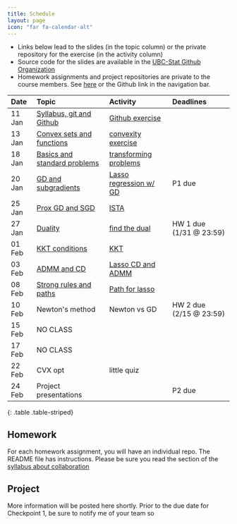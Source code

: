 ```yaml
---
title: Schedule
layout: page
icon: "far fa-calendar-alt"
---
```


* Links below lead to the slides (in the topic column) or the private repository for the exercise (in the activity column)
* Source code for the slides are available in the [UBC-Stat Github Organization](https://github.com/UBC-stat/stat-535-convexopt)
* Homework assignments and project repositories are private to the course members. See [here](https://learning.github.ubc.ca/STAT-535A-201-2020W/) or the Github link in the navigation bar.

|Date      |Topic    |Activity |Deadlines |
|:---------|:----------------|:------------|:-------------|
|11 Jan  | [Syllabus, git and Github](slides/01-syllabus-vc.html) |  [Github exercise](https://learning.github.ubc.ca/STAT-535A-201-2020W/gh-activity) | 
|13 Jan | [Convex sets and functions](slides/02-convexity.html) | [convexity exercise](https://learning.github.ubc.ca/STAT-535A-201-2020W/convexity-exercises) |
|18 Jan | [Basics and standard problems](slides/03-standard-problems.html) | [transforming problems](https://learning.github.ubc.ca/STAT-535A-201-2020W/recasting-svms) |
|20 Jan | [GD and subgradients](slides/04-gradient-descent.html) | [Lasso regression w/ GD](https://learning.github.ubc.ca/STAT-535A-201-2020W/lasso-gd) | P1 due |
|25 Jan | [Prox GD and SGD](slides/05-proximal-methods.html) | [ISTA](https://learning.github.ubc.ca/STAT-535A-201-2020W/ista-fista) |
|27 Jan | [Duality](slides/06-duality.html) | [find the dual](https://learning.github.ubc.ca/STAT-535A-201-2020W/find-the-dual) |  HW 1 due (1/31 @ 23:59)
|01 Feb | [KKT conditions](slides/07-kkt-conditions.html) | [KKT](https://learning.github.ubc.ca/STAT-535A-201-2020W/kkt-check)  | |
|03 Feb | [ADMM and CD](slides/08-dual-methods.html) | [Lasso CD and ADMM](https://learning.github.ubc.ca/STAT-535A-201-2020W/admm-cd) |
|08 Feb | [Strong rules and paths](slides/09-paths.html) | [Path for lasso](https://learning.github.ubc.ca/STAT-535A-201-2020W/strong-rule) |
|10 Feb | Newton's method | Newton vs GD | HW 2 due (2/15 @ 23:59)
|15 Feb | NO CLASS |
|17 Feb | NO CLASS |
|22 Feb | CVX opt | little quiz | 
|24 Feb | Project presentations |  | P2 due |
{: .table .table-striped}


## Homework

For each homework assignment, you will have an individual repo. The README file
has instructions. Please be sure you read the section of the 
[syllabus about collaboration](syllabus)

## Project

More information will be posted here shortly. Prior to the due date for
Checkpoint 1, be sure to notify me of your team so
